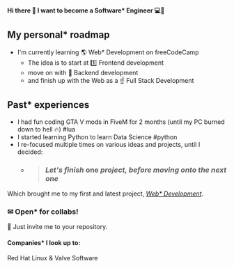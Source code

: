 **Hi there 👋 I want to become a Software\* Engineer 💻👑**
## My personal* roadmap
* I'm currently learning 🌎 Web* Development on freeCodeCamp
  * The idea is to start at 1️⃣ Frontend development
  * move on with 🎯 Backend development
  * and finish up with the Web as a ☝ Full Stack Development
## Past* experiences
* I had fun coding GTA V mods in FiveM for 2 months (until my PC burned down to hell 🔥) #lua
* I started learning Python to learn Data Science #python
* I re-focused multiple times on various ideas and projects, until I decided:
  * > ### *Let's finish* **one** *project, before moving onto the next one*
 
Which brought me to my first and latest project, [*Web\* Development*](https://whoeza.github.io/).
### ✉ Open* for collabs!
📝 Just invite me to your repository.

#### Companies* I look up to:
Red Hat Linux & Valve Software
<!--
**Whoeza/whoeza** is a ✨ _special_ ✨ repository because its `README.md` (this file) appears on your GitHub profile.

Here are some ideas to get you started:

- 🔭 I’m currently working on full stack development...
- 🌱 I’m currently learning frontend web development...
- 👯 I’m looking to collaborate on games development, web development, data science...
- 🤔 I’m looking for help with ...
- 💬 Ask me about music...
- 📫 How to reach me: @ me from any repository or add me to a pull request...
- 😄 Pronouns: he/him...
- ⚡ Fun fact: ...
-->
